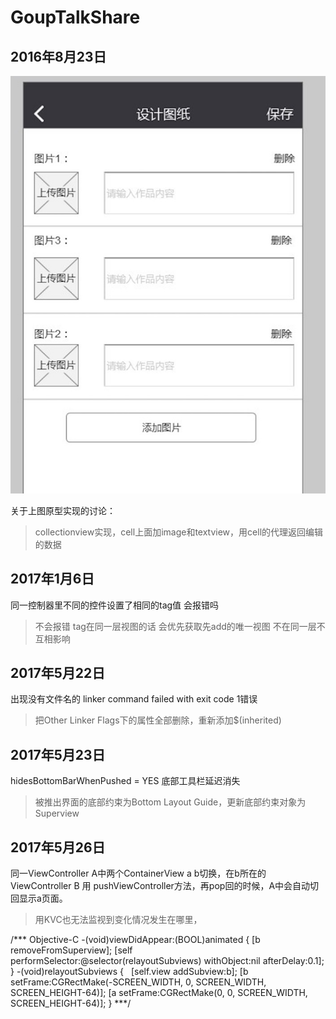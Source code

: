 # GoupTalkShare


## 2016年8月23日

![iamge2016082301](https://github.com/Kuntanury/GoupTalkShare/blob/master/images/2016082301.png)

关于上图原型实现的讨论：
>collectionview实现，cell上面加image和textview，用cell的代理返回编辑的数据

## 2017年1月6日

同一控制器里不同的控件设置了相同的tag值 会报错吗

>不会报错 tag在同一层视图的话 会优先获取先add的唯一视图 不在同一层不互相影响

## 2017年5月22日

出现没有文件名的 linker command failed with exit code 1错误

>把Other Linker Flags下的属性全部删除，重新添加$(inherited)

## 2017年5月23日

hidesBottomBarWhenPushed = YES 底部工具栏延迟消失

>被推出界面的底部约束为Bottom Layout Guide，更新底部约束对象为Superview

## 2017年5月26日

同一ViewController A中两个ContainerView a b切换，在b所在的ViewController B 用 pushViewController方法，再pop回的时候，A中会自动切回显示a页面。

>用KVC也无法监视到变化情况发生在哪里，

/*** Objective-C
-(void)viewDidAppear:(BOOL)animated {
[b removeFromSuperview];
[self performSelector:@selector(relayoutSubviews) withObject:nil afterDelay:0.1];
}
-(void)relayoutSubviews {
    [self.view addSubview:b];
    [b setFrame:CGRectMake(-SCREEN_WIDTH, 0, SCREEN_WIDTH, SCREEN_HEIGHT-64)];
    [a setFrame:CGRectMake(0, 0, SCREEN_WIDTH, SCREEN_HEIGHT-64)];
}
***/
